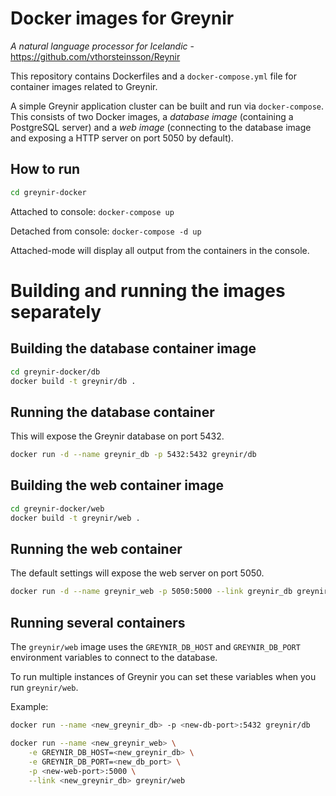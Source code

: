 # Docker images for Greynir

*A natural language processor for Icelandic* -
https://github.com/vthorsteinsson/Reynir

This repository contains Dockerfiles and a `docker-compose.yml` file
for container images related to Greynir.

A simple Greynir application cluster can be built and run via `docker-compose`.
This consists of two Docker images, a *database image* (containing
a PostgreSQL server) and a *web image* (connecting to the database
image and exposing a HTTP server on port 5050 by default).

## How to run

```bash
cd greynir-docker
```

Attached to console: `docker-compose up`

Detached from console: `docker-compose -d up`

Attached-mode will display all output from the containers in the console.

# Building and running the images separately

## Building the database container image

```bash
cd greynir-docker/db
docker build -t greynir/db .
```

## Running the database container

This will expose the Greynir database on port 5432.

```bash
docker run -d --name greynir_db -p 5432:5432 greynir/db
```

## Building the web container image

```bash
cd greynir-docker/web
docker build -t greynir/web .
```

## Running the web container

The default settings will expose the web server on port 5050.

```bash
docker run -d --name greynir_web -p 5050:5000 --link greynir_db greynir/web
```

## Running several containers

The `greynir/web` image uses the `GREYNIR_DB_HOST` and `GREYNIR_DB_PORT`
environment variables to connect to the database.

To run multiple instances of Greynir you can set these variables
when you run `greynir/web`.

Example:

```bash
docker run --name <new_greynir_db> -p <new-db-port>:5432 greynir/db

docker run --name <new_greynir_web> \
	-e GREYNIR_DB_HOST=<new_greynir_db> \
	-e GREYNIR_DB_PORT=<new_db_port> \
	-p <new-web-port>:5000 \
	--link <new_greynir_db> greynir/web
```

